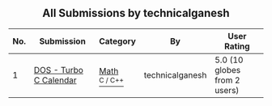 ﻿<div align="center">

## All Submissions by technicalganesh

</div>

No.  | Submission | Category | By   | User Rating
---- | ---------- | -------- | ---- | -----------
1 | [DOS  \- Turbo C Calendar<br />](https://github.com/Planet-Source-Code/technicalganesh-dos-turbo-c-calendar__3-10929) | [Math<br /><sup>C / C++</sup>](../ByCategory/math__3-12.md) | technicalganesh | 5.0 (10 globes from 2 users)
